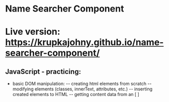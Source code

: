 # Name Searcher Component

# Live version: https://krupkajohny.github.io/name-searcher-component/

## JavaScript - practicing:

- basic DOM manipulation:
  -- creating html elements from scratch
  -- modifying elements (classes, innerText, attributes, etc.)
  -- inserting created elements to HTML
  -- getting content data from an [ ]
